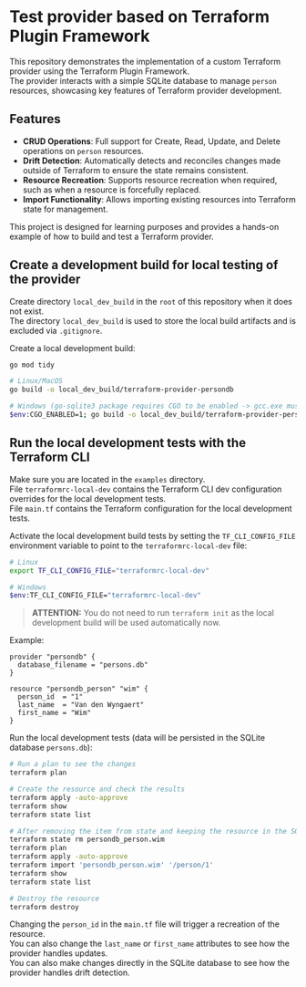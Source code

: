 # Test provider based on Terraform Plugin Framework

This repository demonstrates the implementation of a custom Terraform provider using the Terraform Plugin Framework.  
The provider interacts with a simple SQLite database to manage `person` resources, showcasing key features of Terraform
provider development.

## Features

- **CRUD Operations**: Full support for Create, Read, Update, and Delete operations on `person` resources.
- **Drift Detection**: Automatically detects and reconciles changes made outside of Terraform to ensure the state
  remains consistent.
- **Resource Recreation**: Supports resource recreation when required, such as when a resource is forcefully replaced.
- **Import Functionality**: Allows importing existing resources into Terraform state for management.

This project is designed for learning purposes and provides a hands-on example of how to build and test a Terraform
provider.

## Create a development build for local testing of the provider

Create directory `local_dev_build` in the `root` of this repository when it does not exist.  
The directory `local_dev_build` is used to store the local build artifacts and is excluded via `.gitignore`.

Create a local development build:

```bash
go mod tidy

# Linux/MacOS
go build -o local_dev_build/terraform-provider-persondb

# Windows (go-sqlite3 package requires CGO to be enabled -> gcc.exe must be installed)
$env:CGO_ENABLED=1; go build -o local_dev_build/terraform-provider-persondb.exe
```

## Run the local development tests with the Terraform CLI

Make sure you are located in the `examples` directory.  
File `terraformrc-local-dev` contains the Terraform CLI dev configuration overrides for the local development tests.  
File `main.tf` contains the Terraform configuration for the local development tests.

Activate the local development build tests by setting the `TF_CLI_CONFIG_FILE` environment variable to point to the
`terraformrc-local-dev` file:

```bash
# Linux
export TF_CLI_CONFIG_FILE="terraformrc-local-dev"

# Windows
$env:TF_CLI_CONFIG_FILE="terraformrc-local-dev"

```

> **ATTENTION:** You do not need to run `terraform init` as the local development build will be used automatically now.

Example:

```hcl
provider "persondb" {
  database_filename = "persons.db"
}

resource "persondb_person" "wim" {
  person_id  = "1"
  last_name  = "Van den Wyngaert"
  first_name = "Wim"
}
```

Run the local development tests (data will be persisted in the SQLite database `persons.db`):

```bash
# Run a plan to see the changes
terraform plan

# Create the resource and check the results
terraform apply -auto-approve
terraform show
terraform state list

# After removing the item from state and keeping the resource in the SQLite database, you can re-import it
terraform state rm persondb_person.wim
terraform plan
terraform apply -auto-approve
terraform import 'persondb_person.wim' '/person/1'
terraform show
terraform state list

# Destroy the resource
terraform destroy
```

Changing the `person_id` in the `main.tf` file will trigger a recreation of the resource.  
You can also change the `last_name` or `first_name` attributes to see how the provider handles updates.  
You can also make changes directly in the SQLite database to see how the provider handles drift detection.
